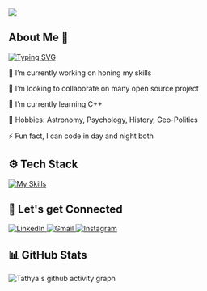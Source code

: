 <img src="https://komarev.com/ghpvc/?username=Tathya-J&label=Profile+Views&color=2f81f7&style=for-the-badge" />

## About Me 👤
[![Typing SVG](https://readme-typing-svg.demolab.com?font=Fira+Code&pause=1000&background=FFFFFF00&width=435&lines=Tech-Xplorer+%7C+Web-Developer)](https://git.io/typing-svg)

🔭 I’m currently working on honing my skills

👯 I’m looking to collaborate on many open source project

🌱 I’m currently learning C++

💬 Hobbies: Astronomy, Psychology, History, Geo-Politics

⚡ Fun fact, I can code in day and night both

## ⚙️ Tech Stack

[![My Skills](https://skillicons.dev/icons?i=python,js,html,css,cpp,c)](https://skills.thijs.gg)
## 🤝 Let's get Connected
<div align="left">
  <a href="https://www.linkedin.com/in/tathya-j-278602229/" target="_blank">
    <img alt="LinkedIn" src="https://img.shields.io/badge/linkedin-%230077B5.svg?style=for-the-badge&logo=linkedin&logoColor=white"/>
  </a>
  <a href="mailto:Tathyajoshi2005@gmail.com" target="_blank">
    <img alt="Gmail" src="https://img.shields.io/badge/Gmail-D14836?style=for-the-badge&logo=gmail&logoColor=white"/>
  </a>
  <a href="https://www.instagram.com/juust_some_guy" target="_blank">
    <img alt="Instagram" src="https://img.shields.io/badge/Instagram-%23E4405F.svg?style=for-the-badge&logo=Instagram&logoColor=white"/>
  </a>
</div>

## 📊 GitHub Stats

![Tathya's github activity graph](https://github-readme-activity-graph.vercel.app/graph?username=Tathya-J&bg_color=1c1c1c&color=e6e6e6&line=e6e6e6&point=c2c2c2&area=true&area_color=c2c2c2&hide_border=true)
